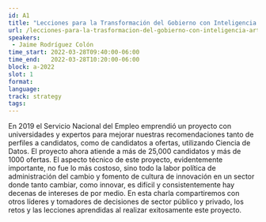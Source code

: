 ```yaml
---
id: A1
title: "Lecciones para la Transformación del Gobierno con Inteligencia Artificial"
url: /lecciones-para-la-trasformacion-del-gobierno-con-inteligencia-artificial
speakers:
 - Jaime Rodríguez Colón
time_start: 2022-03-28T09:40:00-06:00
time_end:   2022-03-28T10:20:00-06:00
block: a-2022
slot: 1
format: 
language: 
track: strategy
tags:
---
```


En 2019 el Servicio Nacional del Empleo emprendió un proyecto con universidades y expertos para mejorar nuestras recomendaciones tanto de perfiles a candidatos, como de candidatos a ofertas, utilizando Ciencia de Datos. El proyecto ahora atiende a más de 25,000 candidatos y más de 1000 ofertas. El aspecto técnico de este proyecto, evidentemente importante, no fue lo más costoso, sino todo la labor política de administración del cambio y fomento de cultura de innovación en un sector donde tanto cambiar, como innovar, es difícil y consistentemente hay decenas de intereses de por medio. En esta charla compartiremos con otros líderes y tomadores de decisiones de sector público y privado, los retos y las lecciones aprendidas al realizar exitosamente este proyecto.
